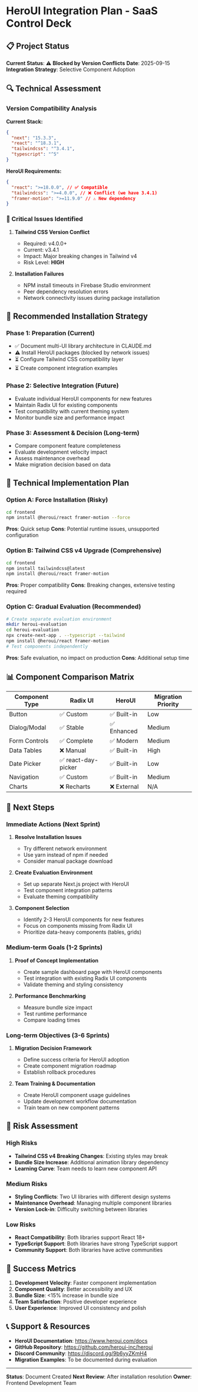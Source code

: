 # HeroUI Integration Plan - SaaS Control Deck

## 📋 Project Status

**Current Status**: ⚠️ **Blocked by Version Conflicts**
**Date**: 2025-09-15
**Integration Strategy**: Selective Component Adoption

## 🔍 Technical Assessment

### Version Compatibility Analysis

**Current Stack:**
```json
{
  "next": "15.3.3",
  "react": "^18.3.1",
  "tailwindcss": "^3.4.1",
  "typescript": "^5"
}
```

**HeroUI Requirements:**
```json
{
  "react": ">=18.0.0", // ✅ Compatible
  "tailwindcss": ">=4.0.0", // ❌ Conflict (we have 3.4.1)
  "framer-motion": ">=11.9.0" // ⚠️ New dependency
}
```

### 🚨 Critical Issues Identified

1. **Tailwind CSS Version Conflict**
   - Required: v4.0.0+
   - Current: v3.4.1
   - Impact: Major breaking changes in Tailwind v4
   - Risk Level: **HIGH**

2. **Installation Failures**
   - NPM install timeouts in Firebase Studio environment
   - Peer dependency resolution errors
   - Network connectivity issues during package installation

## 🎯 Recommended Installation Strategy

### Phase 1: Preparation (Current)
- ✅ Document multi-UI library architecture in CLAUDE.md
- ⚠️ Install HeroUI packages (blocked by network issues)
- ⏳ Configure Tailwind CSS compatibility layer
- ⏳ Create component integration examples

### Phase 2: Selective Integration (Future)
- Evaluate individual HeroUI components for new features
- Maintain Radix UI for existing components
- Test compatibility with current theming system
- Monitor bundle size and performance impact

### Phase 3: Assessment & Decision (Long-term)
- Compare component feature completeness
- Evaluate development velocity impact
- Assess maintenance overhead
- Make migration decision based on data

## 🔧 Technical Implementation Plan

### Option A: Force Installation (Risky)
```bash
cd frontend
npm install @heroui/react framer-motion --force
```
**Pros**: Quick setup
**Cons**: Potential runtime issues, unsupported configuration

### Option B: Tailwind CSS v4 Upgrade (Comprehensive)
```bash
cd frontend
npm install tailwindcss@latest
npm install @heroui/react framer-motion
```
**Pros**: Proper compatibility
**Cons**: Breaking changes, extensive testing required

### Option C: Gradual Evaluation (Recommended)
```bash
# Create separate evaluation environment
mkdir heroui-evaluation
cd heroui-evaluation
npx create-next-app . --typescript --tailwind
npm install @heroui/react framer-motion
# Test components independently
```
**Pros**: Safe evaluation, no impact on production
**Cons**: Additional setup time

## 📊 Component Comparison Matrix

| Component Type | Radix UI | HeroUI | Migration Priority |
|----------------|----------|--------|-------------------|
| Button | ✅ Custom | ✅ Built-in | Low |
| Dialog/Modal | ✅ Stable | ✅ Enhanced | Medium |
| Form Controls | ✅ Complete | ✅ Modern | Medium |
| Data Tables | ❌ Manual | ✅ Built-in | High |
| Date Picker | ✅ react-day-picker | ✅ Built-in | Low |
| Navigation | ✅ Custom | ✅ Built-in | Medium |
| Charts | ❌ Recharts | ❌ External | N/A |

## 🚀 Next Steps

### Immediate Actions (Next Sprint)
1. **Resolve Installation Issues**
   - Try different network environment
   - Use yarn instead of npm if needed
   - Consider manual package download

2. **Create Evaluation Environment**
   - Set up separate Next.js project with HeroUI
   - Test component integration patterns
   - Evaluate theming compatibility

3. **Component Selection**
   - Identify 2-3 HeroUI components for new features
   - Focus on components missing from Radix UI
   - Prioritize data-heavy components (tables, grids)

### Medium-term Goals (1-2 Sprints)
1. **Proof of Concept Implementation**
   - Create sample dashboard page with HeroUI components
   - Test integration with existing Radix UI components
   - Validate theming and styling consistency

2. **Performance Benchmarking**
   - Measure bundle size impact
   - Test runtime performance
   - Compare loading times

### Long-term Objectives (3-6 Sprints)
1. **Migration Decision Framework**
   - Define success criteria for HeroUI adoption
   - Create component migration roadmap
   - Establish rollback procedures

2. **Team Training & Documentation**
   - Create HeroUI component usage guidelines
   - Update development workflow documentation
   - Train team on new component patterns

## 📝 Risk Assessment

### High Risks
- **Tailwind CSS v4 Breaking Changes**: Existing styles may break
- **Bundle Size Increase**: Additional animation library dependency
- **Learning Curve**: Team needs to learn new component API

### Medium Risks
- **Styling Conflicts**: Two UI libraries with different design systems
- **Maintenance Overhead**: Managing multiple component libraries
- **Version Lock-in**: Difficulty switching between libraries

### Low Risks
- **React Compatibility**: Both libraries support React 18+
- **TypeScript Support**: Both libraries have strong TypeScript support
- **Community Support**: Both libraries have active communities

## 🎯 Success Metrics

1. **Development Velocity**: Faster component implementation
2. **Component Quality**: Better accessibility and UX
3. **Bundle Size**: <15% increase in bundle size
4. **Team Satisfaction**: Positive developer experience
5. **User Experience**: Improved UI consistency and polish

## 📞 Support & Resources

- **HeroUI Documentation**: https://www.heroui.com/docs
- **GitHub Repository**: https://github.com/heroui-inc/heroui
- **Discord Community**: https://discord.gg/9b6yyZKmH4
- **Migration Examples**: To be documented during evaluation

---

**Status**: Document Created
**Next Review**: After installation resolution
**Owner**: Frontend Development Team